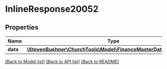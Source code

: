 # InlineResponse20052

## Properties
Name | Type | Description | Notes
------------ | ------------- | ------------- | -------------
**data** | [**\StevenBuehner\ChurchTools\Model\FinanceMasterDataAccountTypes**](FinanceMasterDataAccountTypes.md) |  | [optional] 

[[Back to Model list]](../../README.md#documentation-for-models) [[Back to API list]](../../README.md#documentation-for-api-endpoints) [[Back to README]](../../README.md)


